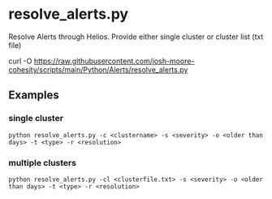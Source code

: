 # **resolve_alerts.py**

   Resolve Alerts through Helios.  Provide either single cluster or cluster list (txt file)

   curl -O https://raw.githubusercontent.com/josh-moore-cohesity/scripts/main/Python/Alerts/resolve_alerts.py
 
## **Examples**

### single cluster
    python resolve_alerts.py -c <clustername> -s <severity> -o <older than days> -t <type> -r <resolution>

### multiple clusters
    python resolve_alerts.py -cl <clusterfile.txt> -s <severity> -o <older than days> -t <type> -r <resolution>
